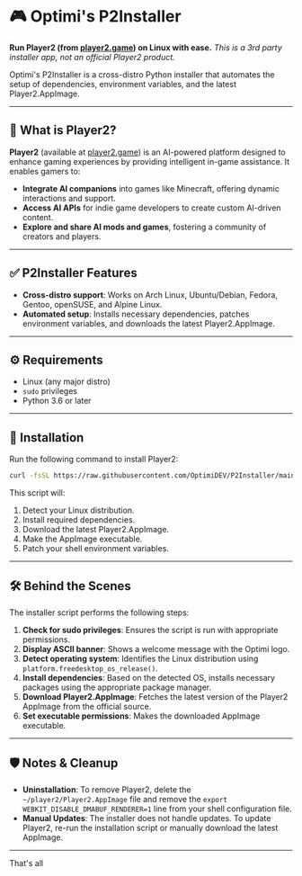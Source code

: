 
# 🎮 Optimi's P2Installer

**Run Player2 (from [player2.game](https://player2.game)) on Linux with ease.**
*This is a 3rd party installer app, not an official Player2 product.*

Optimi's P2Installer is a cross-distro Python installer that automates the setup of dependencies, environment variables, and the latest Player2.AppImage.

---

## 🤖 What is Player2?

**Player2** (available at [player2.game](https://player2.game)) is an AI-powered platform designed to enhance gaming experiences by providing intelligent in-game assistance. It enables gamers to:

* **Integrate AI companions** into games like Minecraft, offering dynamic interactions and support.
* **Access AI APIs** for indie game developers to create custom AI-driven content.
* **Explore and share AI mods and games**, fostering a community of creators and players.

---

## ✅ P2Installer Features

* **Cross-distro support**: Works on Arch Linux, Ubuntu/Debian, Fedora, Gentoo, openSUSE, and Alpine Linux.
* **Automated setup**: Installs necessary dependencies, patches environment variables, and downloads the latest Player2.AppImage.

---

## ⚙️ Requirements

* Linux (any major distro)
* `sudo` privileges
* Python 3.6 or later

---

## 🚀 Installation

Run the following command to install Player2:

```bash
curl -fsSL https://raw.githubusercontent.com/OptimiDEV/P2Installer/main/main.py | sudo python3
```

This script will:

1. Detect your Linux distribution.
2. Install required dependencies.
3. Download the latest Player2.AppImage.
4. Make the AppImage executable.
5. Patch your shell environment variables.

---

## 🛠 Behind the Scenes

The installer script performs the following steps:

1. **Check for sudo privileges**: Ensures the script is run with appropriate permissions.
2. **Display ASCII banner**: Shows a welcome message with the Optimi logo.
3. **Detect operating system**: Identifies the Linux distribution using `platform.freedesktop_os_release()`.
4. **Install dependencies**: Based on the detected OS, installs necessary packages using the appropriate package manager.
5. **Download Player2.AppImage**: Fetches the latest version of the Player2 AppImage from the official source.
6. **Set executable permissions**: Makes the downloaded AppImage executable.

---

## 🛡️ Notes & Cleanup

* **Uninstallation**: To remove Player2, delete the `~/player2/Player2.AppImage` file and remove the `export WEBKIT_DISABLE_DMABUF_RENDERER=1` line from your shell configuration file.
* **Manual Updates**: The installer does not handle updates. To update Player2, re-run the installation script or manually download the latest AppImage.

---


That's all
